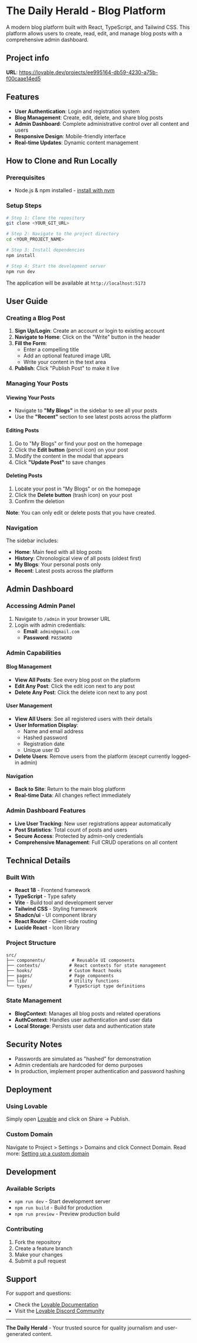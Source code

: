 
# The Daily Herald - Blog Platform

A modern blog platform built with React, TypeScript, and Tailwind CSS. This platform allows users to create, read, edit, and manage blog posts with a comprehensive admin dashboard.

## Project info

**URL**: https://lovable.dev/projects/ee995164-db59-4230-a75b-f00caae14ed5

## Features

- **User Authentication**: Login and registration system
- **Blog Management**: Create, edit, delete, and share blog posts
- **Admin Dashboard**: Complete administrative control over all content and users
- **Responsive Design**: Mobile-friendly interface
- **Real-time Updates**: Dynamic content management

## How to Clone and Run Locally

### Prerequisites
- Node.js & npm installed - [install with nvm](https://github.com/nvm-sh/nvm#installing-and-updating)

### Setup Steps

```bash
# Step 1: Clone the repository
git clone <YOUR_GIT_URL>

# Step 2: Navigate to the project directory
cd <YOUR_PROJECT_NAME>

# Step 3: Install dependencies
npm install

# Step 4: Start the development server
npm run dev
```

The application will be available at `http://localhost:5173`

## User Guide

### Creating a Blog Post

1. **Sign Up/Login**: Create an account or login to existing account
2. **Navigate to Home**: Click on the "Write" button in the header
3. **Fill the Form**:
   - Enter a compelling title
   - Add an optional featured image URL
   - Write your content in the text area
4. **Publish**: Click "Publish Post" to make it live

### Managing Your Posts

#### Viewing Your Posts
- Navigate to **"My Blogs"** in the sidebar to see all your posts
- Use the **"Recent"** section to see latest posts across the platform

#### Editing Posts
1. Go to "My Blogs" or find your post on the homepage
2. Click the **Edit button** (pencil icon) on your post
3. Modify the content in the modal that appears
4. Click **"Update Post"** to save changes

#### Deleting Posts
1. Locate your post in "My Blogs" or on the homepage
2. Click the **Delete button** (trash icon) on your post
3. Confirm the deletion

**Note**: You can only edit or delete posts that you have created.

### Navigation

The sidebar includes:
- **Home**: Main feed with all blog posts
- **History**: Chronological view of all posts (oldest first)
- **My Blogs**: Your personal posts only
- **Recent**: Latest posts across the platform

## Admin Dashboard

### Accessing Admin Panel

1. Navigate to `/admin` in your browser URL
2. Login with admin credentials:
   - **Email**: `admin@gmail.com`
   - **Password**: `PASSWORD`

### Admin Capabilities

#### Blog Management
- **View All Posts**: See every blog post on the platform
- **Edit Any Post**: Click the edit icon next to any post
- **Delete Any Post**: Click the delete icon next to any post

#### User Management
- **View All Users**: See all registered users with their details
- **User Information Display**:
  - Name and email address
  - Hashed password
  - Registration date
  - Unique user ID
- **Delete Users**: Remove users from the platform (except currently logged-in admin)

#### Navigation
- **Back to Site**: Return to the main blog platform
- **Real-time Data**: All changes reflect immediately

### Admin Dashboard Features

- **Live User Tracking**: New user registrations appear automatically
- **Post Statistics**: Total count of posts and users
- **Secure Access**: Protected by admin-only credentials
- **Comprehensive Management**: Full CRUD operations on all content

## Technical Details

### Built With
- **React 18** - Frontend framework
- **TypeScript** - Type safety
- **Vite** - Build tool and development server
- **Tailwind CSS** - Styling framework
- **Shadcn/ui** - UI component library
- **React Router** - Client-side routing
- **Lucide React** - Icon library

### Project Structure
```
src/
├── components/          # Reusable UI components
├── contexts/           # React contexts for state management
├── hooks/              # Custom React hooks
├── pages/              # Page components
├── lib/                # Utility functions
└── types/              # TypeScript type definitions
```

### State Management
- **BlogContext**: Manages all blog posts and related operations
- **AuthContext**: Handles user authentication and user data
- **Local Storage**: Persists user data and authentication state

## Security Notes

- Passwords are simulated as "hashed" for demonstration
- Admin credentials are hardcoded for demo purposes
- In production, implement proper authentication and password hashing

## Deployment

### Using Lovable
Simply open [Lovable](https://lovable.dev/projects/ee995164-db59-4230-a75b-f00caae14ed5) and click on Share → Publish.

### Custom Domain
Navigate to Project > Settings > Domains and click Connect Domain.
Read more: [Setting up a custom domain](https://docs.lovable.dev/tips-tricks/custom-domain#step-by-step-guide)

## Development

### Available Scripts
- `npm run dev` - Start development server
- `npm run build` - Build for production
- `npm run preview` - Preview production build

### Contributing
1. Fork the repository
2. Create a feature branch
3. Make your changes
4. Submit a pull request

## Support

For support and questions:
- Check the [Lovable Documentation](https://docs.lovable.dev/)
- Visit the [Lovable Discord Community](https://discord.com/channels/1119885301872070706/1280461670979993613)

---

**The Daily Herald** - Your trusted source for quality journalism and user-generated content.
